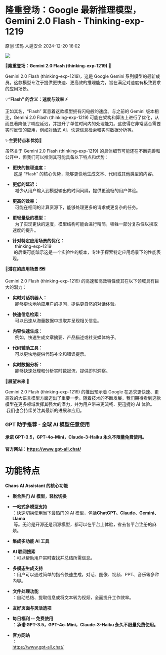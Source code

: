#  隆重登场：Google 最新推理模型，Gemini 2.0 Flash - Thinking-exp-1219   
原创 诺玛  人遁安全   2024-12-20 16:02  
  
![](https://mmbiz.qpic.cn/sz_mmbiz_png/fhPnaiaibhfprPYpnuBYfmOSVerRd7QsSjdLVYMe7McVYdW6IYibm3Zrahr1dasUbWAADHdRxG55YpqjEcJGcdNdQ/640?wx_fmt=png&from=appmsg "")  
  
  
🎉**隆重登场：Gemini 2.0 Flash (thinking-exp-1219) 🚀**  
  
Gemini 2.0 Flash (thinking-exp-1219)，这是 Google Gemini 系列模型的最新成员。这款模型专注于提供更快速、更高效的推理能力，旨在满足对速度有极致要求的应用场景。  
  
💡**“Flash” 的含义：速度与效率 ⚡️**  
  
正如其名，“Flash” 寓意着这款模型拥有闪电般的速度。与之前的 Gemini 版本相比，Gemini 2.0 Flash (thinking-exp-1219) 可能在架构和算法上进行了优化，从而显著降低了响应延迟，并提升了单位时间内的处理能力。这使得它非常适合需要实时反馈的应用，例如对话式 AI、快速信息检索和实时数据分析等。  
  
✨**主要特点和优势🌟**  
  
虽然关于 Gemini 2.0 Flash (thinking-exp-1219) 的具体细节可能还在不断完善和公开中，但我们可以推测其可能具备以下特点和优势：  
- **更快的推理速度：**  
 这是 “Flash” 的核心优势，能够更快地生成文本、代码或其他类型的内容。  
  
- **更低的延迟：**  
  减少从用户输入到模型输出的时间间隔，提供更流畅的用户体验。  
  
- **更高的效率：**  
  可能在相同的计算资源下，能够处理更多的请求或更复杂的任务。  
  
- **更轻量级的模型：**  
  为了实现更快的速度，模型结构可能会进行精简，牺牲一部分复杂性以换取速度的提升。  
  
- **针对特定应用场景的优化：**  
  thinking-exp-1219  
 的后缀可能暗示这是一个实验性的版本，专注于探索特定应用场景下的性能表现。  
  
🎯**潜在的应用场景 🗺️**  
  
Gemini 2.0 Flash (thinking-exp-1219) 的高速和高效特性使其在以下领域具有巨大的潜力：  
- **实时对话机器人：**  
  能够更快地响应用户的提问，提供更自然的对话体验。  
  
- **快速信息检索：**  
  可以迅速从海量数据中提取并呈现相关信息。  
  
- **内容快速生成：**  
  例如，快速生成文章摘要、产品描述或社交媒体帖子。  
  
- **代码辅助工具：**  
  可以更快地提供代码补全和错误提示。  
  
- **实时数据分析：**  
  能够快速处理和分析实时数据流，提供即时洞察。  
  
🔮**展望未来 🚀**  
  
Gemini 2.0 Flash (thinking-exp-1219) 的推出预示着 Google 在追求更快速、更高效的大语言模型方面迈出了重要一步。随着技术的不断发展，我们期待看到这款模型在更多领域发挥其强大的潜力，并为用户带来更流畅、更迅捷的 AI 体验。  我们也会持续关注其最新的进展和应用。  
### GPT 助手推荐 - 全球 AI 模型任意使用  
#### 承诺 GPT-3.5，GPT-4o-Mini，Claude-3-Haiku 永久不限量免费使用。  
  
**官方网站：https://www.gpt-all.chat/**  
# 功能特点  
  
**Chaos AI Assistant 的核心功能**  
- **聚合热门 AI 模型，轻松切换**  
  
- **一站式多模型支持**  
：快速切换使用当下最热门的 AI 模型，包括**ChatGPT、Claude、Gemini、Llama**  
 等。无论是开源还是闭源模型，都可以在平台上体验，省去各平台注册的麻烦。  
  
- **集成多功能 AI 工具**  
  
- **AI 联网搜索**  
：可以帮助用户实时查找并总结所需信息。  
  
- **多模态生成支持**  
：用户可以通过简单的指令快速生成，对话、图像、视频、PPT、音乐等多种内容。  
  
- **文件处理功能**  
：自动总结、提取信息或将文本转为视频，全面提升工作效率。  
  
- **友好页面与灵活选项**  
  
- **每日福利 -- 免费使用**  
：**承诺 GPT-3.5，GPT-4o-Mini，Claude-3-Haiku 永久不限量免费使用。**  
  
- **官方网站**  
：  
https://www.gpt-all.chat/  
  
  
  
  
